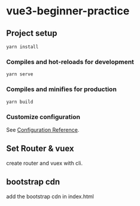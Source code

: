 # vue3-beginner-practice

## Project setup

```
yarn install
```

### Compiles and hot-reloads for development

```
yarn serve
```

### Compiles and minifies for production

```
yarn build
```

### Customize configuration

See [Configuration Reference](https://cli.vuejs.org/config/).

## Set Router & vuex

create router and vuex with cli.

## bootstrap cdn

add the bootstrap cdn in index.html
